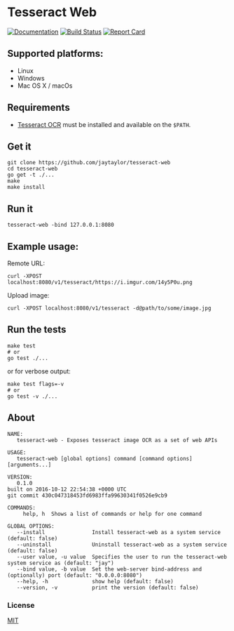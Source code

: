 # Tesseract Web

[![Documentation](https://godoc.org/github.com/jaytaylor/tesseract-web?status.svg)](https://godoc.org/github.com/jaytaylor/tesseract-web)
[![Build Status](https://travis-ci.org/jaytaylor/tesseract-web.svg?branch=master)](https://travis-ci.org/jaytaylor/tesseract-web)
[![Report Card](https://goreportcard.com/badge/github.com/jaytaylor/tesseract-web)](https://goreportcard.com/report/github.com/jaytaylor/tesseract-web)

## Supported platforms:

* Linux
* Windows
* Mac OS X / macOs

## Requirements

* [Tesseract OCR](https://github.com/tesseract-ocr/tesseract) must be installed and available on the `$PATH`.

## Get it

    git clone https://github.com/jaytaylor/tesseract-web
    cd tesseract-web
    go get -t ./...
    make
    make install

## Run it

    tesseract-web -bind 127.0.0.1:8080

## Example usage:

Remote URL:

    curl -XPOST localhost:8080/v1/tesseract/https://i.imgur.com/14y5P0u.png

Upload image:

    curl -XPOST localhost:8080/v1/tesseract -d@path/to/some/image.jpg

## Run the tests

    make test
    # or
    go test ./...

or for verbose output:

    make test flags=-v
    # or
    go test -v ./...

## About
```(shell)
NAME:
   tesseract-web - Exposes tesseract image OCR as a set of web APIs

USAGE:
   tesseract-web [global options] command [command options] [arguments...]

VERSION:
   0.1.0
built on 2016-10-12 22:54:38 +0000 UTC
git commit 430c047318453fd6983ffa99630341f0526e9cb9

COMMANDS:
     help, h  Shows a list of commands or help for one command

GLOBAL OPTIONS:
   --install               Install tesseract-web as a system service (default: false)
   --uninstall             Uninstall tesseract-web as a system service (default: false)
   --user value, -u value  Specifies the user to run the tesseract-web system service as (default: "jay")
   --bind value, -b value  Set the web-server bind-address and (optionally) port (default: "0.0.0.0:8080")
   --help, -h              show help (default: false)
   --version, -v           print the version (default: false)
```

### License

[MIT](LICENSE)

